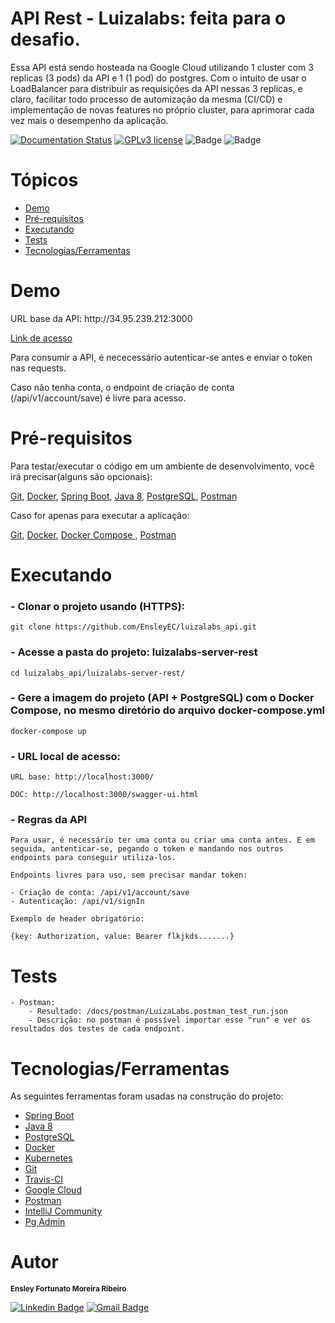 # API Rest - Luizalabs: feita para o desafio.

Essa API está sendo hosteada na Google Cloud utilizando 1 cluster com 3 replicas (3 pods) da API e 1 (1 pod) do postgres. Com o intuito de usar o LoadBalancer para distribuir as requisições da API nessas 3 replicas, e claro, facilitar todo processo de automização da mesma (CI/CD) e implementação de novas features no próprio cluster, para aprimorar cada vez mais o desempenho da aplicação.

[![Documentation Status](https://readthedocs.org/projects/ansicolortags/badge/?version=latest)](http://34.95.239.212:3000/swagger-ui.html)
[![GPLv3 license](https://img.shields.io/badge/License-GPLv3-blue.svg)](http://perso.crans.org/besson/LICENSE.html)
![Badge](https://img.shields.io/static/v1?label=status&message=working&color=4CC61E)
![Badge](https://travis-ci.org/EnsleyEC/luizalabs_api.svg?branch=master)

# Tópicos

<!--ts-->
   * [Demo](#Demo)
   * [Pré-requisitos](#Pré-requisitos)
   * [Executando](#Executando)
   * [Tests](#Tests)
   * [Tecnologias/Ferramentas](#Tecnologias/Ferramentas)
<!--te-->

# Demo

<p>URL base da API: http://34.95.239.212:3000</p>
<a href="http://34.95.239.212:3000/swagger-ui.html">Link de acesso</a></p>

<p>Para consumir a API, é nececessário autenticar-se antes e enviar o token nas requests.

Caso não tenha conta, o endpoint de criação de conta (/api/v1/account/save) é livre para acesso.</p>

# Pré-requisitos

Para testar/executar o código em um ambiente de desenvolvimento, você irá precisar(alguns são opcionais):

<a href="https://git-scm.com/">Git</a>,
<a href="https://www.docker.com/"> Docker</a>,
<a href="https://spring.io/projects/spring-boot"> Spring Boot</a>,
<a href="https://www.oracle.com/java/technologies/javase/javase-jdk8-downloads.html"> Java 8</a>,
<a href="https://www.postgresql.org/">PostgreSQL</a>,
<a href="https://www.postman.com/">Postman</a>

Caso for apenas para executar a aplicação:

<a href="https://git-scm.com/">Git</a>,
<a href="https://www.docker.com/"> Docker</a>,
<a href="https://docs.docker.com/compose/"> Docker Compose </a>,
<a href="https://www.postman.com/">Postman</a>

# Executando


### - Clonar o projeto usando (HTTPS):

    git clone https://github.com/EnsleyEC/luizalabs_api.git

### - Acesse a pasta do projeto: luizalabs-server-rest

    cd luizalabs_api/luizalabs-server-rest/

### - Gere a imagem do projeto (API + PostgreSQL) com o Docker Compose, no mesmo diretório do arquivo docker-compose.yml

    docker-compose up

### - URL local de acesso:

    URL base: http://localhost:3000/

    DOC: http://localhost:3000/swagger-ui.html

### - Regras da API

    Para usar, é necessário ter uma conta ou criar uma conta antes. E em seguida, antenticar-se, pegando o token e mandando nos outros endpoints para conseguir utiliza-los.

    Endpoints livres para uso, sem precisar mandar token:

    - Criação de conta: /api/v1/account/save
    - Autenticação: /api/v1/signIn

    Exemplo de header obrigatório:

    {key: Authorization, value: Bearer flkjkds.......}

# Tests

    - Postman:
        - Resultado: /docs/postman/LuizaLabs.postman_test_run.json
        - Descrição: no postman é possível importar esse "run" e ver os resultados dos testes de cada endpoint.

# Tecnologias/Ferramentas

As seguintes ferramentas foram usadas na construção do projeto:

- [Spring Boot](https://spring.io/projects/spring-boot)
- [Java 8](https://www.oracle.com/java/technologies/javase/javase-jdk8-downloads.html)
- [PostgreSQL](https://www.postgresql.org//)
- [Docker](https://www.docker.com/)
- [Kubernetes](https://kubernetes.io/)
- [Git](https://git-scm.com/)
- [Travis-CI](https://travis-ci.org/)
- [Google Cloud](https://cloud.google.com/)
- [Postman](https://www.postman.com/)
- [IntelliJ Community](https://www.jetbrains.com/idea/)
- [Pg Admin](https://www.pgadmin.org/)

# Autor

<sub><b>Ensley Fortunato Moreira Ribeiro </b></sub></a>

[![Linkedin Badge](https://img.shields.io/badge/-Ensley-blue?style=flat-square&logo=Linkedin&logoColor=white&link=https://www.linkedin.com/in/tgmarinho/)](https://www.linkedin.com/in/ensley-ribeiro-37b293126/) 
[![Gmail Badge](https://img.shields.io/badge/-ensleyfmr@gmail.com-c14438?style=flat-square&logo=Gmail&logoColor=white&link=mailto:ensleyfmr@gmail.com)](mailto:ensleyfmr@gmail.com)